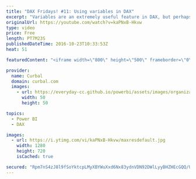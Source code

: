 ```yaml
---
title: "DAX Fridays! #11: Using variables in DAX"
excerpt: "Variables are an extremely useful feature in DAX, but perhaps not a well known one. Variables, 1. Make your formulas more readable 2. You can reuse them through your report 3. Can also be tables 4. Are more efficient  Download our Growth dashboard if you want to see the example live:http://curbal.com/blog/the-ultimate-dashboard-to-track-your-website-growth-with-google-analytics-and-power-bi-supercharged-excel"
originalUrl: https://youtube.com/watch?v=kaPNxB-Hkvw
type: video
price: Free
length: PT7M23S
publishedDateTime: 2016-10-23T10:33:53Z
heat: 51

featuredContent: "<iframe width=\"800\" height=\"500\" frameborder=\"0\" src=\"https://www.youtube.com/embed/kaPNxB-Hkvw\" allow=\"accelerometer; autoplay; encrypted-media; gyroscope; picture-in-picture\" allowfullscreen></iframe>"

provider:
  name: Curbal
  domain: curbal.com
  images:
    - url: https://everyday-cc.github.io/powerbi/assets/images/organizations/curbal.com-50x50.jpg
      width: 50
      height: 50

topics:
  - Power BI
  - DAX

images:
  - url: https://i.ytimg.com/vi/kaPNxB-Hkvw/maxresdefault.jpg
    width: 1280
    height: 720
    isCached: true

secured: "Rpm7nS4zJ8l9fSoYktcpLMyXBYWuXxd6Nx83ydnVDN92DWlLyyBHZHEcGQQ/UUJzIQ/9cT0OlvQKI1BIGwpcbW7iTuAtPcfEhUTl8nS+L0oWaqMfKtgmIQROnLz2mnJbfrVV67apZW7ekizOQnDoK9dLvoIMmUyhOE6qapeQzbmVO7SeaM7I/9QGzyIIj1JK0QBWX0Yu3ZdJV0gaAoCLuCdQbzyUcb0/+efShMlsgNTFAHwtDwTlGPT+nIovpnhC7UPjcxF0Ee6XQOSyEYpMoWvxneRMGQ/92Uz2RumLTzMv36W6RUO3kgOUngfmIsl3zmSF/R9dpiJXp6L689vGp18dsdId6CcKpZ125psM0l0eYJnVhsp0GQ37CAxlrwKJlYqWec9RSdET1YdT2u1DregtUCpnlX3d11pdbJldGoc=;bYgINqTllt1gsQJhOzK3ig=="
---
```


